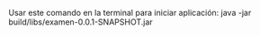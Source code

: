 Usar este comando en la terminal para iniciar aplicación:
java -jar build/libs/examen-0.0.1-SNAPSHOT.jar
